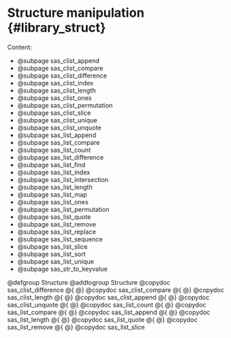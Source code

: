 # Structure manipulation {#library_struct}

Content:

- @subpage sas_clist_append
- @subpage sas_clist_compare
- @subpage sas_clist_difference
- @subpage sas_clist_index
- @subpage sas_clist_length
- @subpage sas_clist_ones
- @subpage sas_clist_permutation
- @subpage sas_clist_slice
- @subpage sas_clist_unique
- @subpage sas_clist_unquote
- @subpage sas_list_append
- @subpage sas_list_compare
- @subpage sas_list_count
- @subpage sas_list_difference
- @subpage sas_list_find
- @subpage sas_list_index
- @subpage sas_list_intersection
- @subpage sas_list_length
- @subpage sas_list_map
- @subpage sas_list_ones
- @subpage sas_list_permutation
- @subpage sas_list_quote
- @subpage sas_list_remove
- @subpage sas_list_replace
- @subpage sas_list_sequence
- @subpage sas_list_slice
- @subpage sas_list_sort
- @subpage sas_list_unique
- @subpage sas_str_to_keyvalue

@defgroup Structure
@addtogroup Structure
@copydoc sas_clist_difference
@{
@}
@copydoc sas_clist_compare
@{
@}
@copydoc sas_clist_length
@{
@}
@copydoc sas_clist_append
@{
@}
@copydoc sas_clist_unquote
@{
@}
@copydoc sas_list_count
@{
@}
@copydoc sas_list_compare
@{
@}
@copydoc sas_list_append
@{
@}
@copydoc sas_list_length
@{
@}
@copydoc sas_list_quote
@{
@}
@copydoc sas_list_remove
@{
@}
@copydoc sas_list_slice
